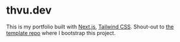# thvu.dev

This is my portfolio built with [Next.js](https://nextjs.org/), [Tailwind CSS](https://tailwindcss.com/). Shout-out to [the template repo](https://github.com/timlrx/tailwind-nextjs-starter-blog) where I bootstrap this project.
